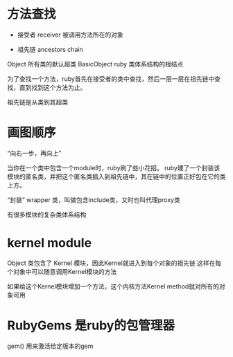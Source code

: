 # 方法查找
* 接受者 receiver
被调用方法所在的对象

* 祖先链 ancestors chain

Object 所有类的默认超类
BasicObject ruby 类体系结构的根结点

为了查找一个方法，ruby首先在接受者的类中查找，然后一层一层在祖先链中查找，直到找到这个方法为止。

祖先链是从类到其超类

# 画图顺序
“向右一步，再向上”

当你在一个类中包含一个module时，ruby刷了些小花招。
ruby建了一个封装该模块的匿名类，并把这个匿名类插入到祖先链中，其在链中的位置正好包在它的类上方。


“封装” wrapper 类，叫做包含include类，又时也叫代理proxy类

有很多模块的复杂类体系结构

# kernel module
Object 类包含了 Kernel 模块，因此Kernel就进入到每个对象的祖先链
这样在每个对象中可以随意调用Kernel模块的方法

如果给这个Kernel模块增加一个方法，这个内核方法Kernel method就对所有的对象可用

# RubyGems 是ruby的包管理器
gem() 用来激活给定版本的gem
